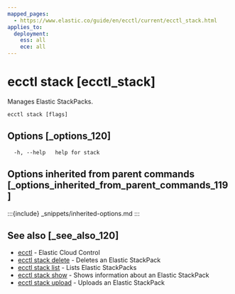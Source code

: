 ```yaml
---
mapped_pages:
  - https://www.elastic.co/guide/en/ecctl/current/ecctl_stack.html
applies_to:
  deployment:
    ess: all
    ece: all
---
```


# ecctl stack [ecctl_stack]

Manages Elastic StackPacks.

```
ecctl stack [flags]
```


## Options [_options_120]

```
  -h, --help   help for stack
```


## Options inherited from parent commands [_options_inherited_from_parent_commands_119]

:::{include} _snippets/inherited-options.md
:::


## See also [_see_also_120]

* [ecctl](/reference/ecctl.md) - Elastic Cloud Control
* [ecctl stack delete](/reference/ecctl_stack_delete.md) - Deletes an Elastic StackPack
* [ecctl stack list](/reference/ecctl_stack_list.md) - Lists Elastic StackPacks
* [ecctl stack show](/reference/ecctl_stack_show.md) - Shows information about an Elastic StackPack
* [ecctl stack upload](/reference/ecctl_stack_upload.md) - Uploads an Elastic StackPack

